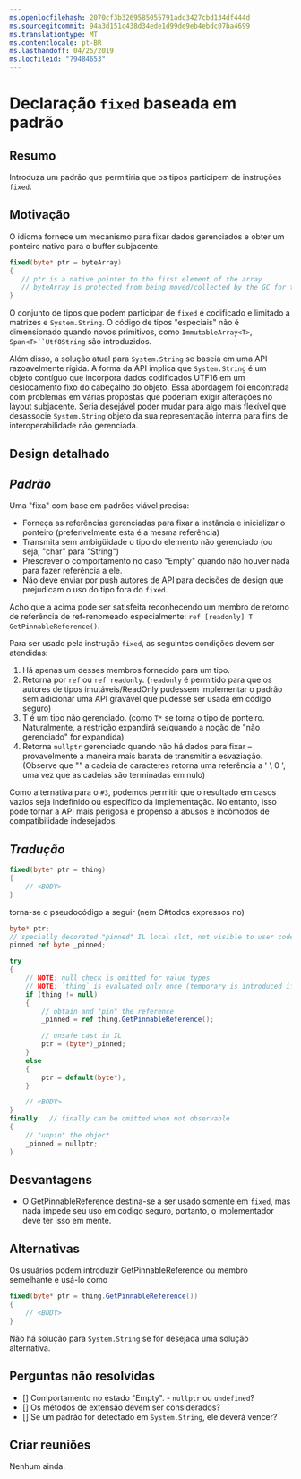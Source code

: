 ```yaml
---
ms.openlocfilehash: 2070cf3b3269585055791adc3427cbd134df444d
ms.sourcegitcommit: 94a3d151c438d34ede1d99de9eb4ebdc07ba4699
ms.translationtype: MT
ms.contentlocale: pt-BR
ms.lasthandoff: 04/25/2019
ms.locfileid: "79484653"
---
```

# <a name="pattern-based-fixed-statement"></a>Declaração `fixed` baseada em padrão

## <a name="summary"></a>Resumo
[summary]: #summary

Introduza um padrão que permitiria que os tipos participem de instruções `fixed`. 

## <a name="motivation"></a>Motivação
[motivation]: #motivation

O idioma fornece um mecanismo para fixar dados gerenciados e obter um ponteiro nativo para o buffer subjacente.

```csharp
fixed(byte* ptr = byteArray)
{
   // ptr is a native pointer to the first element of the array
   // byteArray is protected from being moved/collected by the GC for the duration of this block 
}

```

O conjunto de tipos que podem participar de `fixed` é codificado e limitado a matrizes e `System.String`. O código de tipos "especiais" não é dimensionado quando novos primitivos, como `ImmutableArray<T>`, `Span<T>``Utf8String` são introduzidos. 

Além disso, a solução atual para `System.String` se baseia em uma API razoavelmente rígida. A forma da API implica que `System.String` é um objeto contíguo que incorpora dados codificados UTF16 em um deslocamento fixo do cabeçalho do objeto. Essa abordagem foi encontrada com problemas em várias propostas que poderiam exigir alterações no layout subjacente. Seria desejável poder mudar para algo mais flexível que desassocie `System.String` objeto da sua representação interna para fins de interoperabilidade não gerenciada. 

## <a name="detailed-design"></a>Design detalhado
[design]: #detailed-design

## <a name="pattern"></a>*Padrão* ##
Uma "fixa" com base em padrões viável precisa:
-   Forneça as referências gerenciadas para fixar a instância e inicializar o ponteiro (preferivelmente esta é a mesma referência)
-   Transmita sem ambigüidade o tipo do elemento não gerenciado (ou seja, "char" para "String")
-   Prescrever o comportamento no caso "Empty" quando não houver nada para fazer referência a ele. 
-   Não deve enviar por push autores de API para decisões de design que prejudicam o uso do tipo fora do `fixed`.

Acho que a acima pode ser satisfeita reconhecendo um membro de retorno de referência de ref-renomeado especialmente: `ref [readonly] T GetPinnableReference()`.

Para ser usado pela instrução `fixed`, as seguintes condições devem ser atendidas:

1. Há apenas um desses membros fornecido para um tipo.
1. Retorna por `ref` ou `ref readonly`. (`readonly` é permitido para que os autores de tipos imutáveis/ReadOnly pudessem implementar o padrão sem adicionar uma API gravável que pudesse ser usada em código seguro)
1. T é um tipo não gerenciado.
(como `T*` se torna o tipo de ponteiro. Naturalmente, a restrição expandirá se/quando a noção de "não gerenciado" for expandida)
1. Retorna `nullptr` gerenciado quando não há dados para fixar – provavelmente a maneira mais barata de transmitir a esvaziação.
(Observe que "" a cadeia de caracteres retorna uma referência a ' \ 0 ', uma vez que as cadeias são terminadas em nulo)

Como alternativa para o `#3`, podemos permitir que o resultado em casos vazios seja indefinido ou específico da implementação. No entanto, isso pode tornar a API mais perigosa e propenso a abusos e incômodos de compatibilidade indesejados. 

## <a name="translation"></a>*Tradução* ##

```csharp
fixed(byte* ptr = thing)
{ 
    // <BODY>
}
```

torna-se o pseudocódigo a seguir (nem C#todos expressos no)

```csharp
byte* ptr;
// specially decorated "pinned" IL local slot, not visible to user code.
pinned ref byte _pinned;

try
{
    // NOTE: null check is omitted for value types 
    // NOTE: `thing` is evaluated only once (temporary is introduced if necessary) 
    if (thing != null)
    {
        // obtain and "pin" the reference
        _pinned = ref thing.GetPinnableReference();

        // unsafe cast in IL
        ptr = (byte*)_pinned;
    }
    else
    {
        ptr = default(byte*);
    }

    // <BODY> 
}
finally   // finally can be omitted when not observable
{
    // "unpin" the object
    _pinned = nullptr;
}
```

## <a name="drawbacks"></a>Desvantagens
[drawbacks]: #drawbacks

- O GetPinnableReference destina-se a ser usado somente em `fixed`, mas nada impede seu uso em código seguro, portanto, o implementador deve ter isso em mente.

## <a name="alternatives"></a>Alternativas
[alternatives]: #alternatives

Os usuários podem introduzir GetPinnableReference ou membro semelhante e usá-lo como
 
```csharp
fixed(byte* ptr = thing.GetPinnableReference())
{ 
    // <BODY>
}
```

Não há solução para `System.String` se for desejada uma solução alternativa.

## <a name="unresolved-questions"></a>Perguntas não resolvidas
[unresolved]: #unresolved-questions

- [] Comportamento no estado "Empty". - `nullptr` ou `undefined`? 
- [] Os métodos de extensão devem ser considerados? 
- [] Se um padrão for detectado em `System.String`, ele deverá vencer? 

## <a name="design-meetings"></a>Criar reuniões

Nenhum ainda. 
